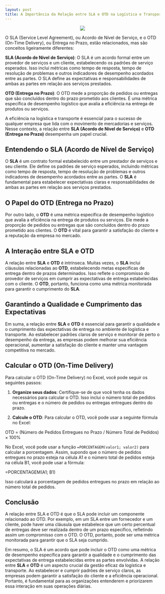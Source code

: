 ```yaml
---
layout: post
title: A Importância da Relação entre SLA e OTD na Logística e Transporte
---
```


<meta name="twitter:card" content="summary_large_image">
<meta name="twitter:site" content="@dinogrejo">
<meta name="twitter:title" content="A Importância da Relação entre SLA e OTD na Logística e Transporte">
<meta name="twitter:description" content=" relação entre SLA e OTC na logistica e transporte, tendo como base as informações O SLA (Service Level Agreement), ou Acordo de Nível de Serviço, e o OTD (On-Time Delivery), ou Entrega no Prazo, estão relacionados, mas são conceitos ligeiramente diferentes">
<meta name="twitter:image" content="https://www.saloodo.com/wp-content/uploads/2021/09/transit-time-1-300x136.png">

<center><img src="https://www.saloodo.com/wp-content/uploads/2021/09/transit-time-1-300x136.png" /></center>

O SLA (Service Level Agreement), ou Acordo de Nível de Serviço, e o OTD (On-Time Delivery), ou Entrega no Prazo, estão relacionados, mas são conceitos ligeiramente diferentes:

**SLA (Acordo de Nível de Serviço)**: O SLA é um acordo formal entre um provedor de serviços e um cliente, estabelecendo os padrões de serviço esperados. Isso inclui métricas como tempo de resposta, tempo de resolução de problemas e outros indicadores de desempenho acordados entre as partes. O SLA define as expectativas e responsabilidades de ambas as partes em relação aos serviços prestados.

**OTD (Entrega no Prazo)**: O OTD mede a proporção de pedidos ou entregas que são concluídos dentro do prazo prometido aos clientes. É uma métrica específica de desempenho logístico que avalia a eficiência na entrega de produtos ou serviços.

A eficiência na logística e transporte é essencial para o sucesso de qualquer empresa que lida com o movimento de mercadorias e serviços. Nesse contexto, a relação entre **SLA (Acordo de Nível de Serviço)** e **OTD (Entrega no Prazo)** desempenha um papel crucial. 

## Entendendo o SLA (Acordo de Nível de Serviço)

O **SLA** é um contrato formal estabelecido entre um prestador de serviços e seu cliente. Ele define os padrões de serviço esperados, incluindo métricas como tempo de resposta, tempo de resolução de problemas e outros indicadores de desempenho acordados entre as partes. O **SLA** é fundamental para estabelecer expectativas claras e responsabilidades de ambas as partes em relação aos serviços prestados.

## O Papel do OTD (Entrega no Prazo)

Por outro lado, o **OTD** é uma métrica específica de desempenho logístico que avalia a eficiência na entrega de produtos ou serviços. Ele mede a proporção de pedidos ou entregas que são concluídos dentro do prazo prometido aos clientes. O **OTD** é vital para garantir a satisfação do cliente e a reputação da empresa no mercado.

## A Interação entre SLA e OTD

A relação entre **SLA** e **OTD** é intrínseca. Muitas vezes, o **SLA** inclui cláusulas relacionadas ao **OTD**, estabelecendo metas específicas de entrega dentro de prazos determinados. Isso reflete o compromisso do provedor de serviços em cumprir as expectativas de entrega estabelecidas com o cliente. O **OTD**, portanto, funciona como uma métrica monitorada para garantir o cumprimento do **SLA**.

## Garantindo a Qualidade e Cumprimento das Expectativas

Em suma, a relação entre **SLA** e **OTD** é essencial para garantir a qualidade e o cumprimento das expectativas de entrega no ambiente de logística e transporte. Ao estabelecer padrões claros de serviço e monitorar de perto o desempenho da entrega, as empresas podem melhorar sua eficiência operacional, aumentar a satisfação do cliente e manter uma vantagem competitiva no mercado.

## Calcular o OTD (On-Time Delivery)

Para calcular o OTD (On-Time Delivery) no Excel, você pode seguir os seguintes passos:

1. **Organize seus dados**: Certifique-se de que você tenha os dados necessários para calcular o OTD. Isso inclui o número total de pedidos ou entregas e o número de pedidos ou entregas entregues dentro do prazo.

2. **Calcule o OTD**: Para calcular o OTD, você pode usar a seguinte fórmula no Excel:
   
OTD = (Número de Pedidos Entregues no Prazo / Número Total de Pedidos) × 100%

No Excel, você pode usar a função `=PORCENTAGEM(valor1; valor2)` para calcular a porcentagem. Assim, supondo que o número de pedidos entregues no prazo esteja na célula A1 e o número total de pedidos esteja na célula B1, você pode usar a fórmula:

=PORCENTAGEM(A1; B1)

Isso calculará a porcentagem de pedidos entregues no prazo em relação ao número total de pedidos.


## Conclusão

A relação entre SLA e OTD é que o SLA pode incluir um componente relacionado ao OTD. Por exemplo, em um SLA entre um fornecedor e um cliente, pode haver uma cláusula que estabelece que um certo percentual de entregas deve ser realizada dentro de um prazo específico, refletindo assim um compromisso com o OTD. O OTD, portanto, pode ser uma métrica monitorada para garantir que o SLA seja cumprido.

Em resumo, o SLA é um acordo que pode incluir o OTD como uma métrica de desempenho específica para garantir a qualidade e o cumprimento das expectativas de entrega estabelecidas entre as partes envolvidas.
A relação entre **SLA** e **OTD** é um aspecto crucial da gestão eficaz da logística e transporte. Ao estabelecer e cumprir padrões de serviço claros, as empresas podem garantir a satisfação do cliente e a eficiência operacional. Portanto, é fundamental para as organizações entenderem e priorizarem essa interação em suas operações diárias.